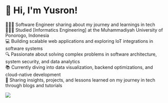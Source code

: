 <!-- Level 3: Add custom code -->

# 👋 Hi, I'm Yusron!
👩🏻‍💻 Software Engineer sharing about my journey and learnings in tech<br/>
👩🏻‍🎓 Studied [Informatics Engineering] at the Muhammadiyah University of Ponorogo, Indonesia<br/>
💻 Building scalable web applications and exploring IoT integrations in software systems<br/>
🔍 Passionate about solving complex problems in software architecture, system security, and data analytics<br/>
📚 Currently diving into data visualization, backend optimizations, and cloud-native development<br/>
💬 Sharing insights, projects, and lessons learned on my journey in tech through blogs and tutorials<br/>

<!-- GitHub stats from https://github.com/anuraghazra/github-readme-stats -->
[![](https://github-readme-stats.vercel.app/api?username=yyusronwirawan&theme=radical&hide_border=false&include_all_commits=true&count_private=true)](https://github-readme-stats.vercel.app/api?username=yyusronwirawan&theme=radical&hide_border=false&include_all_commits=true&count_private=true&token=YOUR_TOKEN
)<br/>
